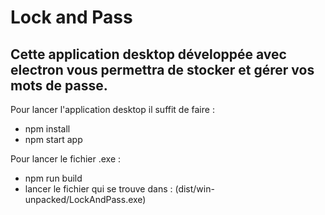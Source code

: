 # Lock and Pass
## Cette application desktop développée avec electron vous permettra de stocker et gérer vos mots de passe.

Pour lancer l'application desktop il suffit de faire : 
- npm install
- npm start app

Pour lancer le fichier .exe : 
- npm run build
- lancer le fichier qui se trouve dans : (dist/win-unpacked/LockAndPass.exe)
